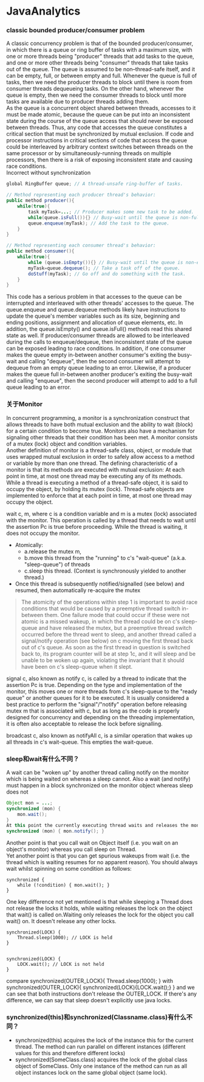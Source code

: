 # JavaAnalytics

### classic bounded producer/consumer problem
A classic concurrency problem is that of the bounded producer/consumer, in which there is a queue or ring buffer of tasks with a maximum size, with one or more threads being "producer" threads that add tasks to the queue, and one or more other threads being "consumer" threads that take tasks out of the queue. The queue is assumed to be non–thread-safe itself, and it can be empty, full, or between empty and full. Whenever the queue is full of tasks, then we need the producer threads to block until there is room from consumer threads dequeueing tasks. On the other hand, whenever the queue is empty, then we need the consumer threads to block until more tasks are available due to producer threads adding them.<br>
As the queue is a concurrent object shared between threads, accesses to it must be made atomic, because the queue can be put into an inconsistent state during the course of the queue access that should never be exposed between threads. Thus, any code that accesses the queue constitutes a critical section that must be synchronized by mutual exclusion. If code and processor instructions in critical sections of code that access the queue could be interleaved by arbitrary context switches between threads on the same processor or by simultaneously-running threads on multiple processors, then there is a risk of exposing inconsistent state and causing race conditions.<br>
Incorrect without synchronization<br>
```Java
global RingBuffer queue; // A thread-unsafe ring-buffer of tasks.

// Method representing each producer thread's behavior:
public method producer(){
    while(true){
        task myTask=...; // Producer makes some new task to be added.
        while(queue.isFull()){} // Busy-wait until the queue is non-full.
        queue.enqueue(myTask); // Add the task to the queue.
    }
}

// Method representing each consumer thread's behavior:
public method consumer(){
    while(true){
        while (queue.isEmpty()){} // Busy-wait until the queue is non-empty.
        myTask=queue.dequeue(); // Take a task off of the queue.
        doStuff(myTask); // Go off and do something with the task.
    }
}
```
This code has a serious problem in that accesses to the queue can be interrupted and interleaved with other threads' accesses to the queue. The queue.enqueue and queue.dequeue methods likely have instructions to update the queue's member variables such as its size, beginning and ending positions, assignment and allocation of queue elements, etc. In addition, the queue.isEmpty() and queue.isFull() methods read this shared state as well. If producer/consumer threads are allowed to be interleaved during the calls to enqueue/dequeue, then inconsistent state of the queue can be exposed leading to race conditions. In addition, if one consumer makes the queue empty in-between another consumer's exiting the busy-wait and calling "dequeue", then the second consumer will attempt to dequeue from an empty queue leading to an error. Likewise, if a producer makes the queue full in-between another producer's exiting the busy-wait and calling "enqueue", then the second producer will attempt to add to a full queue leading to an error.<br>

### 关于Monitor
In concurrent programming, a monitor is a synchronization construct that allows threads to have both mutual exclusion and the ability to wait (block) for a certain condition to become true. Monitors also have a mechanism for signaling other threads that their condition has been met. A monitor consists of a mutex (lock) object and condition variables.<br>
Another definition of monitor is a thread-safe class, object, or module that uses wrapped mutual exclusion in order to safely allow access to a method or variable by more than one thread. The defining characteristic of a monitor is that its methods are executed with mutual exclusion: At each point in time, at most one thread may be executing any of its methods.<br>
While a thread is executing a method of a thread-safe object, it is said to occupy the object, by holding its mutex (lock). Thread-safe objects are implemented to enforce that at each point in time, at most one thread may occupy the object.<br>

wait c, m, where c is a condition variable and m is a mutex (lock) associated with the monitor.  This operation is called by a thread that needs to wait until the assertion Pc is true before proceeding. While the thread is waiting, it does not occupy the monitor.
* Atomically: 
	* a.release the mutex m,
	* b.move this thread from the "running" to c's "wait-queue" (a.k.a. "sleep-queue") of threads
	* c.sleep this thread. (Context is synchronously yielded to another thread.)
* Once this thread is subsequently notified/signalled (see below) and resumed, then automatically re-acquire the mutex
>The atomicity of the operations within step 1 is important to avoid race conditions that would be caused by a preemptive thread switch in-between them. One failure mode that could occur if these were not atomic is a missed wakeup, in which the thread could be on c's sleep-queue and have released the mutex, but a preemptive thread switch occurred before the thread went to sleep, and another thread called a signal/notify operation (see below) on c moving the first thread back out of c's queue. As soon as the first thread in question is switched back to, its program counter will be at step 1c, and it will sleep and be unable to be woken up again, violating the invariant that it should have been on c's sleep-queue when it slept.

signal c, also known as notify c, is called by a thread to indicate that the assertion Pc is true. Depending on the type and implementation of the monitor, this moves one or more threads from c's sleep-queue to the "ready queue" or another queues for it to be executed. It is usually considered a best practice to perform the "signal"/"notify" operation before releasing mutex m that is associated with c, but as long as the code is properly designed for concurrency and depending on the threading implementation, it is often also acceptable to release the lock before signalling.<br>

broadcast c, also known as notifyAll c, is a similar operation that wakes up all threads in c's wait-queue. This empties the wait-queue.<br> 

### sleep和wait有什么不同？
A wait can be "woken up" by another thread calling notify on the monitor which is being waited on whereas a sleep cannot. Also a wait (and notify) must happen in a block synchronized on the monitor object whereas sleep does not<br>
```Java
Object mon = ...;
synchronized (mon) {
    mon.wait();
} 
At this point the currently executing thread waits and releases the monitor. Another thread may do
synchronized (mon) { mon.notify(); }
```
Another point is that you call wait on Object itself (i.e. you wait on an object's monitor) whereas you call sleep on Thread.<br>
Yet another point is that you can get spurious wakeups from wait (i.e. the thread which is waiting resumes for no apparent reason). You should always wait whilst spinning on some condition as follows: 
```
synchronized {
    while (!condition) { mon.wait(); }
}
```
One key difference not yet mentioned is that while sleeping a Thread does not release the locks it holds, while waiting releases the lock on the object that wait() is called on.Waiting only releases the lock for the object you call wait() on. It doesn't release any other locks. <br>
```
synchronized(LOCK) {
    Thread.sleep(1000); // LOCK is held
}


synchronized(LOCK) {
    LOCK.wait(); // LOCK is not held
}
```
compare synchronized(OUTER_LOCK){ Thread.sleep(1000); } with synchronized(OUTER_LOCK){ synchronized(LOCK){LOCK.wait();} } and we can see that both instructions don't release the OUTER_LOCK. If there's any difference, we can say that sleep doesn't explicitly use java locks.

### synchronized(this)和synchronized(Classname.class)有什么不同？
* synchronized(this) acquires the lock of the instance this for the current thread. The method can run parallel on different instances (different values for this and therefore different locks)
* synchronized(SomeClass.class) acquires the lock of the global class object of SomeClass. Only one instance of the method can run as all object instances lock on the same global object (same lock).




